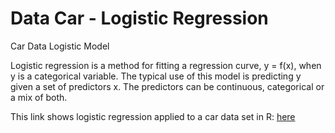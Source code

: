 # Data Car - Logistic Regression 
Car Data Logistic Model

Logistic regression is a method for fitting a regression curve, y = f(x), when y is a categorical variable.
The typical use of this model is predicting y given a set of predictors x. The predictors can be continuous, categorical or 
a mix of both.

This link shows logistic regression applied to a car data set in R: [here](https://github.com/moscosof/Data_Car_GLM/blob/master/Car_Data_LogisticRegression.html)


